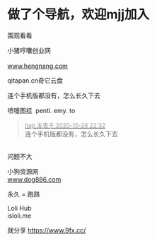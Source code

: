 # 做了个导航，欢迎mjj加入


围观看看

小猪哼囔创业网<br />
<br />
www.hengnang.com

qitapan.cn奇它云盘

连个手机版都没有，怎么长久下去<img src="static/image/smiley/yct/010.gif" smilieid="41" border="0" alt="" />

喷嚏图挂&nbsp;&nbsp;penti. emy. to

<div class="quote"><blockquote><font size="2"><a href="https://www.hostloc.com/forum.php?mod=redirect&amp;goto=findpost&amp;pid=9356457&amp;ptid=758738" target="_blank"><font color="#999999">hap 发表于 2020-10-26 22:32</font></a></font><br />
连个手机版都没有，怎么长久下去</blockquote></div><br />
问题不大

小狗资源网<br />
www.dog886.com

永久 = 跑路<img src="static/image/smiley/default/lol.gif" smilieid="12" border="0" alt="" />

Loli Hub<br />
isloli.me

就分享 https://www.9fx.cc/<img id="aimg_qia81" onclick="zoom(this, this.src, 0, 0, 0)" class="zoom" src="https://cdn.jsdelivr.net/gh/hishis/forum-master/public/images/patch.gif" onmouseover="img_onmouseoverfunc(this)" onload="thumbImg(this)" border="0" alt="" />
